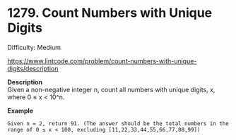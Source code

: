 # 1279. Count Numbers with Unique Digits

Difficulty: Medium

https://www.lintcode.com/problem/count-numbers-with-unique-digits/description

**Description**  
Given a non-negative integer n, count all numbers with unique digits, x, where 0 ≤ x < 10^n.

**Example**  
```
Given n = 2, return 91. (The answer should be the total numbers in the range of 0 ≤ x < 100, excluding [11,22,33,44,55,66,77,88,99])
```
